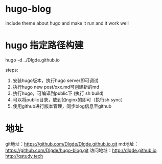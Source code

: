 # hugo-blog
include theme about hugo and make it run and it work well

# hugo 指定路径构建
hugo -d ../Dlgde.github.io

steps:
1. 安装hugo版本，执行hugo server即可调试
2. 执行hugo new post/xxx.md可创建新的md
3. 执行hugo，可编译到public下 (执行 sh build)
4. 可以将public目录，放到如nginx的即可（执行sh sync）
5. 使用github进行版本管理，同步blog信息至github

# 地址
git地址：https://github.com/Dlgde/Dlgde.github.io.git
md地址： https://github.com/Dlgde/hugo-blog.git
访问地址：http://dlgde.github.io
        http://qstudy.tech

